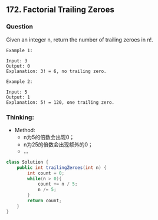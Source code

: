 ## 172. Factorial Trailing Zeroes

### Question
Given an integer n, return the number of trailing zeroes in n!.

```
Example 1:

Input: 3
Output: 0
Explanation: 3! = 6, no trailing zero.

Example 2:

Input: 5
Output: 1
Explanation: 5! = 120, one trailing zero.
```

### Thinking:
* Method:
	* n为5的倍数会出现0；
	* n为25的倍数会出现额外的0；
	* ...

```Java
class Solution {
    public int trailingZeroes(int n) {
        int count = 0;
        while(n > 0){
            count += n / 5;
            n /= 5;
        }
        return count;
    }
}
```
